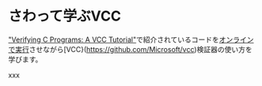 # さわって学ぶVCC

["Verifying C Programs: A VCC Tutorial"](https://swt.informatik.uni-freiburg.de/teaching/SS2015/swtvl/Resources/literature/vcc-tutorial-col2.pdf)で紹介されているコードを[オンラインで実行](https://rise4fun.com/Vcc)させながら[VCC}(https://github.com/Microsoft/vcc)検証器の使い方を学びます。

xxx
